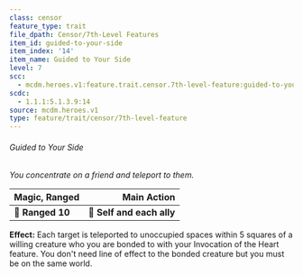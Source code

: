 ```yaml
---
class: censor
feature_type: trait
file_dpath: Censor/7th-Level Features
item_id: guided-to-your-side
item_index: '14'
item_name: Guided to Your Side
level: 7
scc:
  - mcdm.heroes.v1:feature.trait.censor.7th-level-feature:guided-to-your-side
scdc:
  - 1.1.1:5.1.3.9:14
source: mcdm.heroes.v1
type: feature/trait/censor/7th-level-feature
---
```


###### Guided to Your Side

*You concentrate on a friend and teleport to them.*

| **Magic, Ranged** |           **Main Action** |
| ----------------- | ------------------------: |
| **📏 Ranged 10**  | **🎯 Self and each ally** |

**Effect:** Each target is teleported to unoccupied spaces within 5 squares of a willing creature who you are bonded to with your Invocation of the Heart feature. You don't need line of effect to the bonded creature but you must be on the same world.
